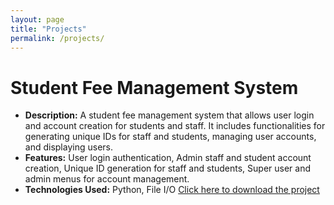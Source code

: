 ```yaml
---
layout: page
title: "Projects"
permalink: /projects/
---
```




# Student Fee Management System



- **Description:**  A student fee management system that allows user login and account creation for students and staff. It includes functionalities for generating unique IDs for staff and students, managing user accounts, and displaying users.
- **Features:** User login authentication, Admin staff and student account creation, Unique ID generation for staff and students, Super user and admin menus for account management.
- **Technologies Used:** Python, File I/O
[Click here to download the project](/assets/downloads/StudentFeeManagementSystem.zip)




